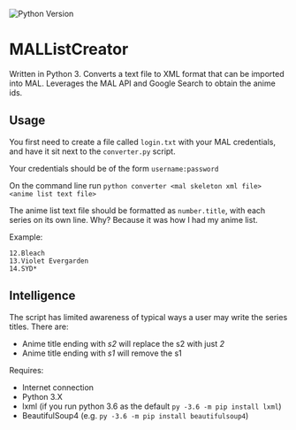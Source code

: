 ![Python Version](https://img.shields.io/badge/Python-3.6-green.svg)


# MALListCreator
Written in Python 3.
Converts a text file to XML format that can be imported into MAL.
Leverages the MAL API and Google Search to obtain the anime ids.

## Usage
You first need to create a file called `login.txt` with your MAL credentials, and have it sit next to the `converter.py` script.

Your credentials should be of the form `username:password`

On the command line run `python converter <mal skeleton xml file> <anime list text file>`

The anime list text file should be formatted as `number.title`, with each series on its own line. Why? Because it was how I had my anime list.

Example:

```
12.Bleach
13.Violet Evergarden
14.SYD*
```

## Intelligence
The script has limited awareness of typical ways a user may write the series titles. There are:

- Anime title ending with *s2* will replace the s2 with just *2*
- Anime title ending with *s1* will remove the s1

Requires:
- Internet connection
- Python 3.X
- lxml (if you run python 3.6 as the default `py -3.6 -m pip install lxml`)
- BeautifulSoup4 (e.g. `py -3.6 -m pip install beautifulsoup4`)

